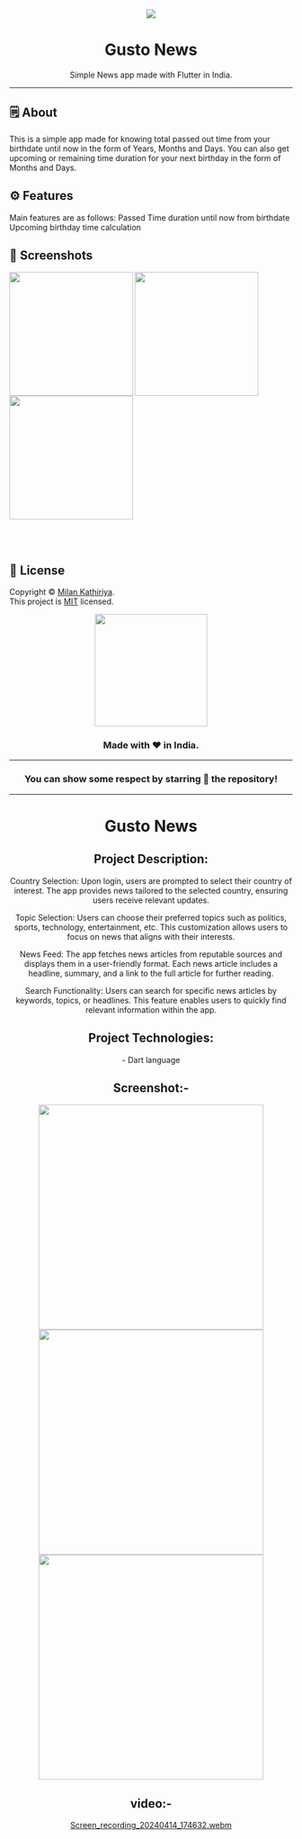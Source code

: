 <div align="center">

<img src="assets/image/newslogo.png">


# **Gusto News**
Simple News app made with Flutter in India.

---

</div>



## 🗒 About

This is a simple app made for knowing total passed out time from your birthdate until now in the form of Years, Months and Days. You can also get upcoming or remaining time duration for your next birthday in the form of Months and Days.

## ⚙️ Features
Main features are as follows:
Passed Time duration until now from birthdate
Upcoming birthday time calculation
## 📲 Screenshots

<img align="left" src="./assets/screenshots/age_calc_1.png" width="220px">
<img align="left" src="./assets/screenshots/age_calc_2.png" width="220px">
<img src="./assets/screenshots/age_calc_3.png" width="220px">


<br><br>


## 📝 License

Copyright © [Milan Kathiriya](https://github.com/milankathiriya). <br>
This project is [MIT](LICENSE.md) licensed.


<div align="center">

<img src="./assets/icons/logo.png" width="200px" height="200px">

### Made with ❤️ in India.
---
### You can show some respect by starring 🌟 the repository!
---
</div>



<header>
<h1> Gusto News </h1>
 
<h2>Project Description:</h2>
<p>
Country Selection: Upon login, users are prompted to select their country of interest. The app provides news tailored to the selected country, ensuring users receive relevant updates.
  
Topic Selection: Users can choose their preferred topics such as politics, sports, technology, entertainment, etc. This customization allows users to focus on news that aligns with their interests.

News Feed: The app fetches news articles from reputable sources and displays them in a user-friendly format. Each news article includes a headline, summary, and a link to the full article for further reading.

Search Functionality: Users can search for specific news articles by keywords, topics, or headlines. This feature enables users to quickly find relevant information within the app.
</p>

<h2>Project Technologies:</h2>

<p>- Dart language</p>

 <h2>Screenshot:-</h2>

<img src="https://github.com/aryansabhani/color_changer/assets/112259316/dbf1ba6a-c2ef-46d9-b536-aa9d5062656e"  height="400">
<img src="https://github.com/aryansabhani/color_changer/assets/112259316/1e2afe45-2a8c-489a-8996-80957fd6aed9" height="400">
<img src="https://github.com/aryansabhani/color_changer/assets/112259316/1d214369-6c0c-49d2-a673-272862f8b9d2"  height="400">


 <h2>video:-</h2>


[Screen_recording_20240414_174632.webm](https://github.com/aryansabhani/color_changer/assets/112259316/3763dfd8-2bbe-43c8-af54-dd9c91e42ea3)


 
</header>

